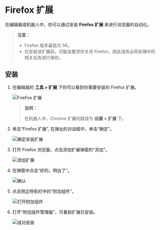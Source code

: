 # Firefox 扩展

在编辑器或机器人中，你可以通过安装 **Firefox 扩展** 来进行浏览器的自动化。
> **注意：**
>
>- Firefox 版本最低为 56。
>- 在安装该扩展前，可能会要求你关闭 Firefox，因此请务必将处理中的相关任务进行保存。

## 安装

1. 在编辑器的 **工具 > 扩展** 下你可以看到你需要安装的 Firefox 扩展。

   ![FireFox 扩展](https://docimages.blob.core.chinacloudapi.cn/images/Studio/Market/extensioninpath20201019.png)

    > **说明：**
    >
    > 在机器人中，Chrome 扩展的路径为 **设置 > 扩展** 下。

2. 单击“Firefox 扩展”, 在弹出的对话框中，单击“确定”。

    ![确定安装扩展](https://docimages.blob.core.chinacloudapi.cn/images/Studio/Extensions/firefox-installation.PNG)

3. 打开 Firefox 浏览器，点击添加扩展弹窗的“添加”。

    ![添加扩展](https://docimages.blob.core.chinacloudapi.cn/images/Studio/Extensions/firefox-addextension.PNG)

4. 在弹窗中点击“好的，明白了”。

    ![确认](https://docimages.blob.core.chinacloudapi.cn/images/Studio/Extensions/firefox-confirm.PNG)

5. 点击侧边导航栏中的“附加组件”。

    ![打开附加组件](https://docimages.blob.core.chinacloudapi.cn/images/Studio/Extensions/firefox-attachExtension.PNG)

6. 打开“附加组件管理器”，可看到扩展已安装。

    ![成功安装](https://docimages.blob.core.chinacloudapi.cn/images/Studio/Extensions/firefox-installationSuccess.PNG)
